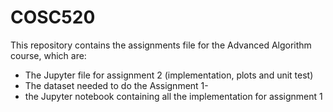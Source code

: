 # COSC520
This repository contains the assignments file for the Advanced Algorithm course, which are:
- The Jupyter file for assignment 2 (implementation, plots and unit test)
- The dataset needed to do the Assignment 1-
- the Jupyter notebook containing all the implementation for assignment 1
